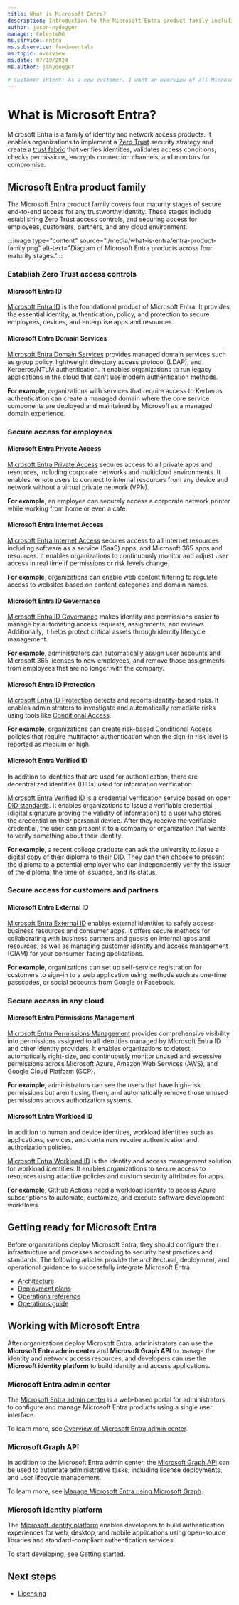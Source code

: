 ```yaml
---
title: What is Microsoft Entra?
description: Introduction to the Microsoft Entra product family including links to get started.
author: jason-nydegger
manager: CelesteDG
ms.service: entra
ms.subservice: fundamentals
ms.topic: overview
ms.date: 07/10/2024
ms.author: janydegger

# Customer intent: As a new customer, I want an overview of all Microsoft Entra products including links to get started.
---
```


# What is Microsoft Entra?

Microsoft Entra is a family of identity and network access products. It enables organizations to implement a [Zero Trust](/security/zero-trust/zero-trust-overview) security strategy and create a [trust fabric](https://www.microsoft.com/security/blog/2024/05/08/how-implementing-a-trust-fabric-strengthens-identity-and-network/) that verifies identities, validates access conditions, checks permissions, encrypts connection channels, and monitors for compromise.

## Microsoft Entra product family

The Microsoft Entra product family covers four maturity stages of secure end-to-end access for any trustworthy identity. These stages include establishing Zero Trust access controls, and securing access for employees, customers, partners, and any cloud environment.

:::image type="content" source="./media/what-is-entra/entra-product-family.png" alt-text="Diagram of Microsoft Entra products across four maturity stages.":::

### Establish Zero Trust access controls

#### Microsoft Entra ID

[Microsoft Entra ID](./whatis.md) is the foundational product of Microsoft Entra. It provides the essential identity, authentication, policy, and protection to secure employees, devices, and enterprise apps and resources.

#### Microsoft Entra Domain Services

[Microsoft Entra Domain Services](~/identity/domain-services/overview.md) provides managed domain services such as group policy, lightweight directory access protocol (LDAP), and Kerberos/NTLM authentication. It enables organizations to run legacy applications in the cloud that can't use modern authentication methods.

**For example**, organizations with services that require access to Kerberos authentication can create a managed domain where the core service components are deployed and maintained by Microsoft as a managed domain experience. 

### Secure access for employees

#### Microsoft Entra Private Access

[Microsoft Entra Private Access](~/global-secure-access/overview-what-is-global-secure-access.md#microsoft-entra-private-access) secures access to all private apps and resources, including corporate networks and multicloud environments. It enables remote users to connect to internal resources from any device and network without a virtual private network (VPN).

**For example**, an employee can securely access a corporate network printer while working from home or even a cafe.

#### Microsoft Entra Internet Access

[Microsoft Entra Internet Access](~/global-secure-access/overview-what-is-global-secure-access.md#microsoft-entra-internet-access) secures access to all internet resources including software as a service (SaaS) apps, and Microsoft 365 apps and resources. It enables organizations to continuously monitor and adjust user access in real time if permissions or risk levels change.

**For example**, organizations can enable web content filtering to regulate access to websites based on content categories and domain names.

#### Microsoft Entra ID Governance

[Microsoft Entra ID Governance](~/id-governance/identity-governance-overview.md) makes identity and permissions easier to manage by automating access requests, assignments, and reviews. Additionally, it helps protect critical assets through identity lifecycle management.

**For example**, administrators can automatically assign user accounts and Microsoft 365 licenses to new employees, and remove those assignments from employees that are no longer with the company.

#### Microsoft Entra ID Protection

[Microsoft Entra ID Protection](~/id-protection/overview-identity-protection.md) detects and reports identity-based risks. It enables administrators to investigate and automatically remediate risks using tools like [Conditional Access](~/identity/conditional-access/overview.md).

**For example**, organizations can create risk-based Conditional Access policies that require multifactor authentication when the sign-in risk level is reported as medium or high.

#### Microsoft Entra Verified ID

In addition to identities that are used for authentication, there are decentralized identities (DIDs) used for information verification.

[Microsoft Entra Verified ID](~/verified-id/decentralized-identifier-overview.md) is a credential verification service based on open [DID standards](~/verified-id/verifiable-credentials-standards.md). It enables organizations to issue a verifiable credential (digital signature proving the validity of information) to a user who stores the credential on their personal device. After they receive the verifiable credential, the user can present it to a company or organization that wants to verify something about their identity.

**For example**, a recent college graduate can ask the university to issue a digital copy of their diploma to their DID. They can then choose to present the diploma to a potential employer who can independently verify the issuer of the diploma, the time of issuance, and its status.

### Secure access for customers and partners

#### Microsoft Entra External ID

[Microsoft Entra External ID](~/external-id/external-identities-overview.md) enables external identities to safely access business resources and consumer apps. It offers secure methods for collaborating with business partners and guests on internal apps and resources, as well as managing customer identity and access management (CIAM) for your consumer-facing applications.

**For example**, organizations can set up self-service registration for customers to sign-in to a web application using methods such as one-time passcodes, or social accounts from Google or Facebook.

### Secure access in any cloud

#### Microsoft Entra Permissions Management

[Microsoft Entra Permissions Management](~/permissions-management/overview.md) provides comprehensive visibility into permissions assigned to all identities managed by Microsoft Entra ID and other identity providers. It enables organizations to detect, automatically right-size, and continuously monitor unused and excessive permissions across Microsoft Azure, Amazon Web Services (AWS), and Google Cloud Platform (GCP).

**For example**, administrators can see the users that have high-risk permissions but aren't using them, and automatically remove those unused permissions across authorization systems.

#### Microsoft Entra Workload ID

In addition to human and device identities, workload identities such as applications, services, and containers require authentication and authorization policies. 

[Microsoft Entra Workload ID](~/workload-id/workload-identities-overview.md) is the identity and access management solution for workload identities. It enables organizations to secure access to resources using adaptive policies and custom security attributes for apps.

**For example**, GitHub Actions need a workload identity to access Azure subscriptions to automate, customize, and execute software development workflows.

## Getting ready for Microsoft Entra

Before organizations deploy Microsoft Entra, they should configure their infrastructure and processes according to security best practices and standards. The following articles provide the architectural, deployment, and operational guidance to successfully integrate Microsoft Entra.

* [Architecture](~/architecture/architecture.md)
* [Deployment plans](~/architecture/deployment-plans.md)
* [Operations reference](~/architecture/ops-guide-intro.md)
* [Operations guide](~/architecture/security-operations-introduction.md)

## Working with Microsoft Entra

After organizations deploy Microsoft Entra, administrators can use the **Microsoft Entra admin center** and **Microsoft Graph API** to manage the identity and network access resources, and developers can use the **Microsoft identity platform** to build identity and access applications. 

### Microsoft Entra admin center

The [Microsoft Entra admin center](https://entra.microsoft.com/) is a web-based portal for administrators to configure and manage Microsoft Entra products using a single user interface.

To learn more, see [Overview of Microsoft Entra admin center](./entra-admin-center.md).

### Microsoft Graph API

In addition to the Microsoft Entra admin center, the [Microsoft Graph API](/graph/api/overview) can be used to automate administrative tasks, including license deployments, and user lifecycle management.

To learn more, see [Manage Microsoft Entra using Microsoft Graph](/graph/api/resources/identity-network-access-overview).

### Microsoft identity platform

The [Microsoft identity platform](~/identity-platform/v2-overview.md) enables developers to build authentication experiences for web, desktop, and mobile applications using open-source libraries and standard-compliant authentication services.

To start developing, see [Getting started](~/identity-platform/v2-overview.md#getting-started).

## Next steps

* [Licensing](./licensing.md)